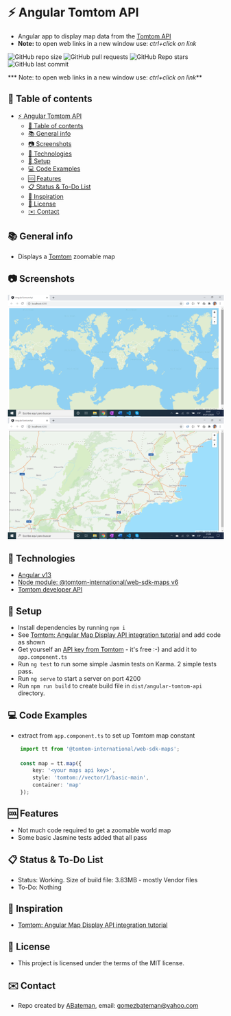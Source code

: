 # :zap: Angular Tomtom API

* Angular app to display map data from the [Tomtom API](https://developer.tomtom.com/)
* **Note:** to open web links in a new window use: _ctrl+click on link_

![GitHub repo size](https://img.shields.io/github/repo-size/AndrewJBateman/angular-tomtom-api?style=plastic)
![GitHub pull requests](https://img.shields.io/github/issues-pr/AndrewJBateman/angular-tomtom-api?style=plastic)
![GitHub Repo stars](https://img.shields.io/github/stars/AndrewJBateman/angular-tomtom-api?style=plastic)
![GitHub last commit](https://img.shields.io/github/last-commit/AndrewJBateman/angular-tomtom-api?style=plastic)

*** Note: to open web links in a new window use: _ctrl+click on link_**

## :page_facing_up: Table of contents

* [:zap: Angular Tomtom API](#zap-angular-tomtom-api)
  * [:page_facing_up: Table of contents](#page_facing_up-table-of-contents)
  * [:books: General info](#books-general-info)
  * [:camera: Screenshots](#camera-screenshots)
  * [:signal_strength: Technologies](#signal_strength-technologies)
  * [:floppy_disk: Setup](#floppy_disk-setup)
  * [:computer: Code Examples](#computer-code-examples)
  * [:cool: Features](#cool-features)
  * [:clipboard: Status & To-Do List](#clipboard-status--to-do-list)
  * [:clap: Inspiration](#clap-inspiration)
  * [:file_folder: License](#file_folder-license)
  * [:envelope: Contact](#envelope-contact)

## :books: General info

* Displays a [Tomtom](https://developer.tomtom.com/maps-api/maps-api-documentation) zoomable map

## :camera: Screenshots

![Example screenshot](./img/map.png)
![Example screenshot](./img/detail.png)

## :signal_strength: Technologies

* [Angular v13](https://angular.io/)
* [Node module: @tomtom-international/web-sdk-maps v6](https://www.npmjs.com/package/@tomtom-international/web-sdk-maps)
* [Tomtom developer API](https://developer.tomtom.com/)

## :floppy_disk: Setup

* Install dependencies by running `npm i`
* See [Tomtom: Angular Map Display API integration tutorial](https://developer.tomtom.com/maps-sdk-web-js-public-preview/tutorials-basic/angular-map-display-api-integration-tutorial) and add code as shown
* Get yourself an [API key from Tomtom](https://developer.tomtom.com/how-to-get-tomtom-api-key) - it's free :-) and add it to `app.component.ts`
* Run `ng test` to run some simple Jasmin tests on Karma. 2 simple tests pass.
* Run `ng serve` to start a server on port 4200
* Run `npm run build` to create build file in `dist/angular-tomtom-api` directory.

## :computer: Code Examples

* extract from `app.component.ts` to set up Tomtom map constant

```typescript
    import tt from '@tomtom-international/web-sdk-maps';

    const map = tt.map({
        key: '<your maps api key>',
        style: 'tomtom://vector/1/basic-main',
        container: 'map'
    });
```

## :cool: Features

* Not much code required to get a zoomable world map
* Some basic Jasmine tests added that all pass

## :clipboard: Status & To-Do List

* Status: Working. Size of build file: 3.83MB - mostly Vendor files
* To-Do: Nothing

## :clap: Inspiration

* [Tomtom: Angular Map Display API integration tutorial](https://developer.tomtom.com/maps-sdk-web-js-public-preview/tutorials-basic/angular-map-display-api-integration-tutorial)

## :file_folder: License

* This project is licensed under the terms of the MIT license.

## :envelope: Contact

* Repo created by [ABateman](https://github.com/AndrewJBateman), email: gomezbateman@yahoo.com
